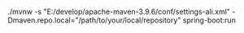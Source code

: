 ./mvnw -s "E:/develop/apache-maven-3.9.6/conf/settings-ali.xml" -Dmaven.repo.local="/path/to/your/local/repository" spring-boot:run